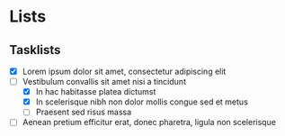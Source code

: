 # Lists

## Tasklists

- [x] Lorem ipsum dolor sit amet, consectetur adipiscing elit
- [ ] Vestibulum convallis sit amet nisi a tincidunt
    - [x] In hac habitasse platea dictumst
    - [x] In scelerisque nibh non dolor mollis congue sed et metus
    - [ ] Praesent sed risus massa
- [ ] Aenean pretium efficitur erat, donec pharetra, ligula non scelerisque
